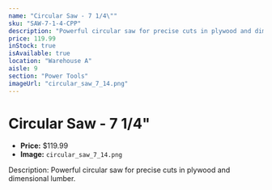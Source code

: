 ```yaml
---
name: "Circular Saw - 7 1/4\""
sku: "SAW-7-1-4-CPP"
description: "Powerful circular saw for precise cuts in plywood and dimensional lumber."
price: 119.99
inStock: true
isAvailable: true
location: "Warehouse A"
aisle: 9
section: "Power Tools"
imageUrl: "circular_saw_7_14.png"
---
```


# Circular Saw - 7 1/4"

- **Price:** $119.99
- **Image:** `circular_saw_7_14.png`

Description: Powerful circular saw for precise cuts in plywood and dimensional lumber.
